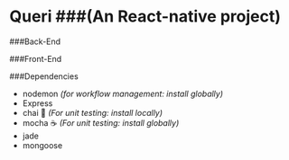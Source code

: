 # **Queri** ###(An React-native project)

###Back-End


###Front-End

###Dependencies
  * nodemon _(for workflow management: install globally)_
  * Express
  * chai  :tea:  _(For unit testing: install locally)_
  * mocha :coffee:  _(For unit testing: install globally)_
  * jade
  * mongoose
